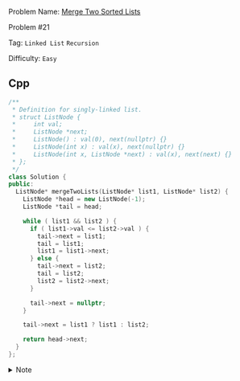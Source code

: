 Problem Name: [Merge Two Sorted Lists](https://leetcode.com/problems/merge-two-sorted-lists/description/)

Problem #21

Tag: `Linked List` `Recursion`

Difficulty: `Easy`

## Cpp

```cpp
/**
 * Definition for singly-linked list.
 * struct ListNode {
 *     int val;
 *     ListNode *next;
 *     ListNode() : val(0), next(nullptr) {}
 *     ListNode(int x) : val(x), next(nullptr) {}
 *     ListNode(int x, ListNode *next) : val(x), next(next) {}
 * };
 */
class Solution {
public:
  ListNode* mergeTwoLists(ListNode* list1, ListNode* list2) {
    ListNode *head = new ListNode(-1);
    ListNode *tail = head;

    while ( list1 && list2 ) {
      if ( list1->val <= list2->val ) {
        tail->next = list1;
        tail = list1;
        list1 = list1->next;
      } else {
        tail->next = list2;
        tail = list2;
        list2 = list2->next;
      }

      tail->next = nullptr;
    }

    tail->next = list1 ? list1 : list2;

    return head->next;
  }
};
```

<details>
  <summary>Note</summary>
  <li>Create a <code>head</code> node containing <code>-1</code></li>
  <li>Create another <code>tail</code> node pointing <code>head</code> node</li>
  <li>Compare the value of two nodes, small value nodes pointing to <code>tail</code> node and move that small value nodes forward</li>
  <li>Continue till finding <code>nullptr</code> to any linked list</li>
  <li>Link <code>tail</code> to rest of the linked list</li>
</details>